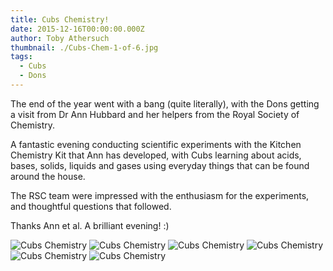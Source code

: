 ```yaml
---
title: Cubs Chemistry!
date: 2015-12-16T00:00:00.000Z
author: Toby Athersuch
thumbnail: ./Cubs-Chem-1-of-6.jpg
tags:
  - Cubs
  - Dons
---
```


The end of the year went with a bang (quite literally), with the Dons getting a visit from Dr Ann Hubbard and her helpers from the Royal Society of Chemistry.

A fantastic evening conducting scientific experiments with the Kitchen Chemistry Kit that Ann has developed, with Cubs learning about acids, bases, solids, liquids and gases using everyday things that can be found around the house.

The RSC team were impressed with the enthusiasm for the experiments, and thoughtful questions that followed.

Thanks Ann et al. A brilliant evening! :)

![Cubs Chemistry](./Cubs-Chem-1-of-6.jpg)
![Cubs Chemistry](./Cubs-Chem-2-of-6.jpg)
![Cubs Chemistry](./Cubs-Chem-3-of-6.jpg)
![Cubs Chemistry](./Cubs-Chem-4-of-6.jpg)
![Cubs Chemistry](./Cubs-Chem-5-of-6.jpg)
![Cubs Chemistry](./Cubs-Chem-6-of-6.jpg)
